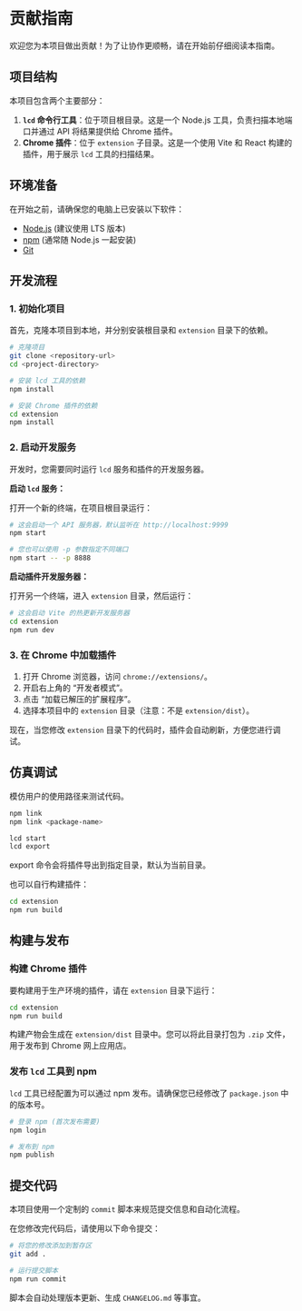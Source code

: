 # 贡献指南

欢迎您为本项目做出贡献！为了让协作更顺畅，请在开始前仔细阅读本指南。

## 项目结构

本项目包含两个主要部分：

1.  **`lcd` 命令行工具**：位于项目根目录。这是一个 Node.js 工具，负责扫描本地端口并通过 API 将结果提供给 Chrome 插件。
2.  **Chrome 插件**：位于 `extension` 子目录。这是一个使用 Vite 和 React 构建的插件，用于展示 `lcd` 工具的扫描结果。

## 环境准备

在开始之前，请确保您的电脑上已安装以下软件：

*   [Node.js](https://nodejs.org/) (建议使用 LTS 版本)
*   [npm](https://www.npmjs.com/) (通常随 Node.js 一起安装)
*   [Git](https://git-scm.com/)

## 开发流程

### 1. 初始化项目

首先，克隆本项目到本地，并分别安装根目录和 `extension` 目录下的依赖。

```bash
# 克隆项目
git clone <repository-url>
cd <project-directory>

# 安装 lcd 工具的依赖
npm install

# 安装 Chrome 插件的依赖
cd extension
npm install
```

### 2. 启动开发服务

开发时，您需要同时运行 `lcd` 服务和插件的开发服务器。

**启动 `lcd` 服务：**

打开一个新的终端，在项目根目录运行：

```bash
# 这会启动一个 API 服务器，默认监听在 http://localhost:9999
npm start

# 您也可以使用 -p 参数指定不同端口
npm start -- -p 8888
```

**启动插件开发服务器：**

打开另一个终端，进入 `extension` 目录，然后运行：

```bash
# 这会启动 Vite 的热更新开发服务器
cd extension
npm run dev
```

### 3. 在 Chrome 中加载插件

1.  打开 Chrome 浏览器，访问 `chrome://extensions/`。
2.  开启右上角的 “开发者模式”。
3.  点击 “加载已解压的扩展程序”。
4.  选择本项目中的 `extension` 目录（注意：不是 `extension/dist`）。

现在，当您修改 `extension` 目录下的代码时，插件会自动刷新，方便您进行调试。

## 仿真调试

模仿用户的使用路径来测试代码。

```bash
npm link
npm link <package-name>

lcd start
lcd export
```

export 命令会将插件导出到指定目录，默认为当前目录。

也可以自行构建插件：

```bash
cd extension
npm run build
```


## 构建与发布

### 构建 Chrome 插件

要构建用于生产环境的插件，请在 `extension` 目录下运行：

```bash
cd extension
npm run build
```

构建产物会生成在 `extension/dist` 目录中。您可以将此目录打包为 `.zip` 文件，用于发布到 Chrome 网上应用店。

### 发布 `lcd` 工具到 npm

`lcd` 工具已经配置为可以通过 npm 发布。请确保您已经修改了 `package.json` 中的版本号。

```bash
# 登录 npm (首次发布需要)
npm login

# 发布到 npm
npm publish
```

## 提交代码

本项目使用一个定制的 `commit` 脚本来规范提交信息和自动化流程。

在您修改完代码后，请使用以下命令提交：

```bash
# 将您的修改添加到暂存区
git add .

# 运行提交脚本
npm run commit
```

脚本会自动处理版本更新、生成 `CHANGELOG.md` 等事宜。
